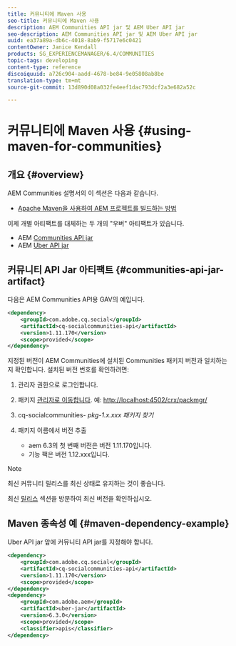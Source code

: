 ```yaml
---
title: 커뮤니티에 Maven 사용
seo-title: 커뮤니티에 Maven 사용
description: AEM Communities API jar 및 AEM Uber API jar
seo-description: AEM Communities API jar 및 AEM Uber API jar
uuid: ea37a89a-db6c-4018-8ab9-f5717e6c0421
contentOwner: Janice Kendall
products: SG_EXPERIENCEMANAGER/6.4/COMMUNITIES
topic-tags: developing
content-type: reference
discoiquuid: a726c904-aadd-4678-be84-9e05808ab8be
translation-type: tm+mt
source-git-commit: 13d890d08a032fe4eef1dac793dcf2a3e682a52c

---
```



# 커뮤니티에 Maven 사용 {#using-maven-for-communities}

## 개요 {#overview}

AEM Communities 설명서의 이 섹션은 다음과 같습니다.

* [Apache Maven을 사용하여 AEM 프로젝트를 빌드하는 방법](../../help/sites-developing/ht-projects-maven.md)

이제 개별 아티팩트를 대체하는 두 개의 &quot;우버&quot; 아티팩트가 있습니다.

* AEM [Communities API jar](#communities-api-jar-artifact)
* AEM [Uber API jar](../../help/sites-developing/ht-projects-maven.md#what-is-the-uberjar)

## 커뮤니티 API Jar 아티팩트 {#communities-api-jar-artifact}

다음은 AEM Communities API용 GAV의 예입니다.

```xml
<dependency>
    <groupId>com.adobe.cq.social</groupId>
    <artifactId>cq-socialcommunities-api</artifactId>
    <version>1.11.170</version>
    <scope>provided</scope>
</dependency>
```

지정된 버전이 AEM Communities에 설치된 Communities 패키지 버전과 일치하는지 확인합니다. 설치된 버전 번호를 확인하려면:

1. 관리자 권한으로 로그인합니다.
2. 패키지 [관리자로 이동합니다](../../help/sites-administering/package-manager.md). 예: [http://localhost:4502/crx/packmgr/](http://localhost:4502/crx/packmgr/)

3. cq-socialcommunities- *pkg-1.x.xxx 패키지 찾기*
4. 패키지 이름에서 버전 추출
   * aem 6.3의 첫 번째 버전은 버전 1.11.170입니다.
   * 기능 팩은 버전 1.12.xxx입니다.

>[!NOTE]
>
>최신 커뮤니티 릴리스를 최신 상태로 유지하는 것이 좋습니다.
>
>최신 [릴리스](deploy-communities.md#latest-releases) 섹션을 방문하여 최신 버전을 확인하십시오.

## Maven 종속성 예 {#maven-dependency-example}

Uber API jar 앞에 커뮤니티 API jar를 지정해야 합니다.

```xml
<dependency>
    <groupId>com.adobe.cq.social</groupId>
    <artifactId>cq-socialcommunities-api</artifactId>
    <version>1.11.170</version>
    <scope>provided</scope>
</dependency>
<dependency>
    <groupId>com.adobe.aem</groupId>
    <artifactId>uber-jar</artifactId>
    <version>6.3.0</version>
    <scope>provided</scope>
    <classifier>apis</classifier>
</dependency>
```
